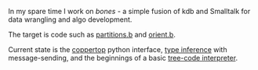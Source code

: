 In my spare time I work on _bones_ - a simple fusion of kdb and Smalltalk for data wrangling and algo development.

The target is code such as [partitions.b](https://github.com/coppertop-bones/bones/blob/main/canon/dm/linalg/partitions.b) 
and [orient.b](https://github.com/coppertop-bones/bones/blob/main/canon/dm/linalg/orient.b).

Current state is the [coppertop](https://github.com/coppertop-bones/coppertop) python interface, 
[type inference](https://github.com/coppertop-bones/dm/tree/main/jupyter/bones-ex/infer.ipynb) with 
message-sending, and the beginnings of a basic 
[tree-code interpreter](https://github.com/coppertop-bones/dm/tree/main/jupyter/bones-ex/execute.ipynb).
